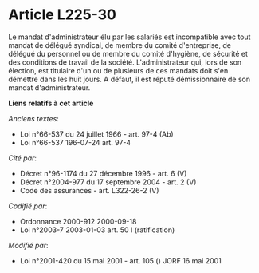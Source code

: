 # Article L225-30

Le mandat d'administrateur élu par les salariés est incompatible avec tout mandat de délégué syndical, de membre du comité
d'entreprise, de délégué du personnel ou de membre du comité d'hygiène, de sécurité et des conditions de travail de la
société. L'administrateur qui, lors de son élection, est titulaire d'un ou de plusieurs de ces mandats doit s'en démettre
dans les huit jours. A défaut, il est réputé démissionnaire de son mandat d'administrateur.

**Liens relatifs à cet article**

_Anciens textes_:

  - Loi n°66-537 du 24 juillet 1966 - art. 97-4 (Ab)
  - Loi n°66-537 196-07-24 art. 97-4

_Cité par_:

  - Décret n°96-1174 du 27 décembre 1996 - art. 6 (V)
  - Décret n°2004-977 du 17 septembre 2004 - art. 2 (V)
  - Code des assurances - art. L322-26-2 (V)

_Codifié par_:

  - Ordonnance 2000-912 2000-09-18
  - Loi n°2003-7 2003-01-03 art. 50 I (ratification)

_Modifié par_:

  - Loi n°2001-420 du 15 mai 2001 - art. 105 () JORF 16 mai 2001

